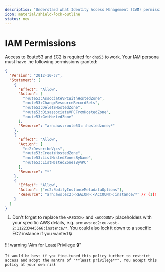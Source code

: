 ```yaml
---
description: "Understand what Identity Access Management (IAM) permissions are needed for dns53 to run"
icon: material/shield-lock-outline
status: new
---
```


# IAM Permissions

Access to Route53 and EC2 is required for `dns53` to work. Your IAM persona must have the following permissions granted:

```json
{
  "Version": "2012-10-17",
  "Statement": [
    {
      "Effect": "Allow",
      "Action": [
        "route53:AssociateVPCWithHostedZone",
        "route53:ChangeResourceRecordSets",
        "route53:DeleteHostedZone",
        "route53:DisassociateVPCFromHostedZone",
        "route53:GetHostedZone"
      ],
      "Resource": "arn:aws:route53:::hostedzone/*"
    },
    {
      "Effect": "Allow",
      "Action": [
        "ec2:DescribeVpcs",
        "route53:CreateHostedZone",
        "route53:ListHostedZonesByName",
        "route53:ListHostedZonesByVPC"
      ],
      "Resource": "*"
    },
    {
      "Effect": "Allow",
      "Action": ["ec2:ModifyInstanceMetadataOptions"],
      "Resource": "arn:aws:ec2:<REGION>:<ACCOUNT>:instance/*" // (1)!
    }
  ]
}
```

1. Don't forget to replace the `<REGION>` and `<ACCOUNT>` placeholders with your specific AWS details, e.g. `arn:aws:ec2:eu-west-2:112233445566:instance/*`. You could also lock it down to a specific EC2 instance if you wanted :lock:

!!! warning "Aim for Least Privilege :lock:"

    It would be best if you fine-tuned this policy further to restrict access and adopt the mantra of "**least privilege**". You accept this policy at your own risk
